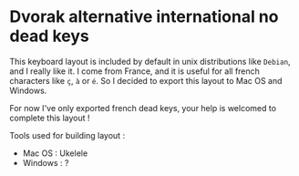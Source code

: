 # Dvorak alternative international no dead keys

This keyboard layout is included by default in unix distributions like `Debian`, and I really like it. I come from France, and it is useful for all french characters like `ç`, `à` or `é`. So I decided to export this layout to Mac OS and Windows. 

For now I've only exported french dead keys, your help is welcomed to complete this layout !

Tools used for building layout :

- Mac OS : Ukelele
- Windows : ?

